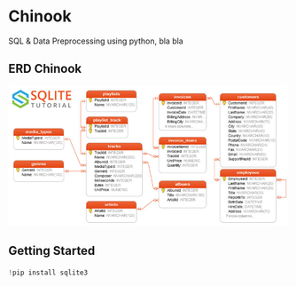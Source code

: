 # Chinook
SQL & Data Preprocessing using python, bla bla

## ERD Chinook
<img src="Assets/sqlite-sample-database-color (1).jpg" alt="ERD Chinook">


## Getting Started
```python
!pip install sqlite3
```